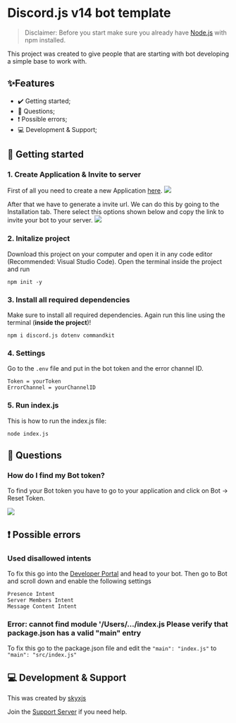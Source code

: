# Discord.js v14 bot template
> Disclaimer: Before you start make sure you already have [Node.js](https://nodejs.org/de) with npm installed.
>


This project was created to give people that are starting with bot developing a simple base to work with.

## ✨Features

* ✔️ Getting started;
* 🤔 Questions;
* ❗ Possible errors;
* 💻 Development & Support;

## 🚀 Getting started
### 1. Create Application & Invite to server

First of all you need to create a new Application [here](https://discord.com/developers/applications).
<img src="https://cdn.discordapp.com/attachments/1154759668489539624/1156616602817663016/kgHHsnqrpR.png?ex=65159ea7&is=65144d27&hm=d96c36d3e891d844b06dc7c6157a498131c63bbe26f209e3f8eaa3605b172719&" />

After that we have to generate a invite url. We can do this by going to the Installation tab. There select this options shown below and copy the link to invite your bot to your server.
<img src="https://cdn.discordapp.com/attachments/1154759668489539624/1156619590198116522/wrZouHwvEW.png?ex=6515a16f&is=65144fef&hm=7d4233cf98799d896a1fdcdcc263bc711a3c9796025267076cf4e4b5b9126c20&" />

### 2. Initalize project

Download this project on your computer and open it in any code editor (Recommended: Visual Studio Code). Open the terminal inside the project and run

```
npm init -y
```

### 3. Install all required dependencies

Make sure to install all required dependencies. Again run this line using the terminal (**inside the project**)!

```
npm i discord.js dotenv commandkit
```

### 4. Settings

Go to the `.env` file and put in the bot token and the error channel ID.
```
Token = yourToken
ErrorChannel = yourChannelID
```

### 5. Run index.js

This is how to run the index.js file:
```
node index.js
```
## 🤔 Questions

### How do I find my Bot token?
To find your Bot token you have to go to your application and click on Bot -> Reset Token.

<img src="https://cdn.discordapp.com/attachments/1154759668489539624/1156617452491386931/lPmX0kpBqe.png?ex=65159f71&is=65144df1&hm=5c4126cf854f3fe0fd18755662ba9da8ca598839d43e7282a7d7be0a53d92bb8&" />

## ❗ Possible errors

### Used disallowed intents
To fix this go into the [Developer Portal](https://discord.com/developers/applications) and head to your bot. Then go to Bot and scroll down and enable the following settings
```
Presence Intent
Server Members Intent
Message Content Intent
```
### Error: cannot find module '/Users/.../index.js Please verify that package.json has a valid "main" entry
To fix this go to the package.json file and edit the `"main": "index.js"` to `"main": "src/index.js"`
## 💻 Development & Support
This was created by [skyxjs](https://github.com/skyxjss)

Join the [Support Server](https://discord.gg/skyjs) if you need help.
